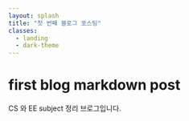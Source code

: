 ```yaml
---
layout: splash
title: "첫 번째 블로그 포스팅"
classes:
  - landing
  - dark-theme
---
```


# first blog markdown post

CS 와 EE subject 정리 브로그입니다.
